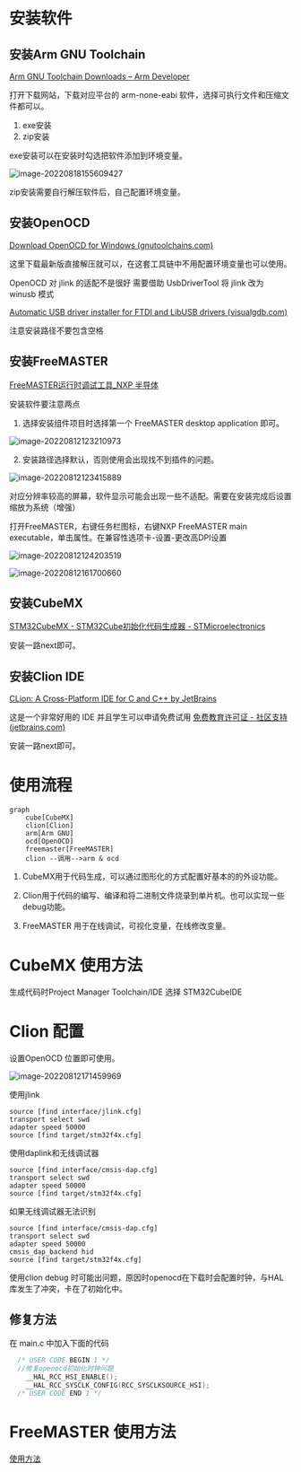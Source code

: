 # 安装软件

## 安装Arm GNU Toolchain

[Arm GNU Toolchain Downloads – Arm Developer](https://developer.arm.com/downloads/-/arm-gnu-toolchain-downloads)

打开下载网站，下载对应平台的 arm-none-eabi 软件，选择可执行文件和压缩文件都可以。

1. exe安装
2. zip安装

exe安装可以在安装时勾选把软件添加到环境变量。

![image-20220818155609427](assets/image-20220818155609427.png)

zip安装需要自行解压软件后，自己配置环境变量。

## 安装OpenOCD

[Download OpenOCD for Windows (gnutoolchains.com)](https://gnutoolchains.com/arm-eabi/openocd/)

这里下载最新版直接解压就可以，在这套工具链中不用配置环境变量也可以使用。

OpenOCD 对 jlink 的适配不是很好 需要借助 UsbDriverTool 将 jlink 改为 winusb 模式

[Automatic USB driver installer for FTDI and LibUSB drivers (visualgdb.com)](https://visualgdb.com/UsbDriverTool/)

注意安装路径不要包含空格


## 安装FreeMASTER

[FreeMASTER运行时调试工具_NXP 半导体](https://www.nxp.com.cn/design/software/development-software/freemaster-run-time-debugging-tool:FREEMASTER)

安装软件要注意两点

1. 选择安装组件项目时选择第一个 FreeMASTER desktop application 即可。

![image-20220812123210973](assets/image-20220812123210973.png)

2. 安装路径选择默认，否则使用会出现找不到插件的问题。

![image-20220812123415889](assets/image-20220812123415889.png)

对应分辨率较高的屏幕，软件显示可能会出现一些不适配。需要在安装完成后设置缩放为系统（增强）

打开FreeMASTER，右键任务栏图标，右键NXP FreeMASTER main executable，单击属性。在兼容性选项卡-设置-更改高DPI设置

![image-20220812124203519](assets/image-20220812124203519.png)

![image-20220812161700660](assets/image-20220812161700660.png)

## 安装CubeMX

[STM32CubeMX - STM32Cube初始化代码生成器 - STMicroelectronics](https://www.st.com/zh/development-tools/stm32cubemx.html)

安装一路next即可。

## 安装Clion IDE

[CLion: A Cross-Platform IDE for C and C++ by JetBrains](https://www.jetbrains.com/clion/)

这是一个非常好用的 IDE 并且学生可以申请免费试用 [免费教育许可证 - 社区支持 (jetbrains.com)](https://www.jetbrains.com/zh-cn/community/education/#students)

安装一路next即可。

# 使用流程

```mermaid
graph 
    cube[CubeMX]
    clion[Clion]
    arm[Arm GNU]
    ocd[OpenOCD]
    freemaster[FreeMASTER]
    clion --调用-->arm & ocd

```

1. CubeMX用于代码生成，可以通过图形化的方式配置好基本的的外设功能。

2. Clion用于代码的编写、编译和将二进制文件烧录到单片机。也可以实现一些debug功能。

3. FreeMASTER 用于在线调试，可视化变量，在线修改变量。

# CubeMX 使用方法

生成代码时Project Manager  Toolchain/IDE 选择 STM32CubeIDE

# Clion 配置

设置OpenOCD 位置即可使用。

![image-20220812171459969](assets/image-20220812171459969.png)

使用jlink

```openocd
source [find interface/jlink.cfg]
transport select swd
adapter speed 50000
source [find target/stm32f4x.cfg]
```

使用daplink和无线调试器
```openocd
source [find interface/cmsis-dap.cfg]
transport select swd
adapter speed 50000
source [find target/stm32f4x.cfg]
```

如果无线调试器无法识别
```openocd
source [find interface/cmsis-dap.cfg]
transport select swd
adapter speed 50000
cmsis_dap_backend hid
source [find target/stm32f4x.cfg]
```

使用clion debug 时可能出问题，原因时openocd在下载时会配置时钟，与HAL 库发生了冲突，卡在了初始化中。

## 修复方法
在 main.c 中加入下面的代码

```c
  /* USER CODE BEGIN 1 */
  //修复openocd初始化时钟问题
    __HAL_RCC_HSI_ENABLE();
    __HAL_RCC_SYSCLK_CONFIG(RCC_SYSCLKSOURCE_HSI);
  /* USER CODE END 1 */
```



# FreeMASTER 使用方法

[使用方法](./FreeMASTER.md)